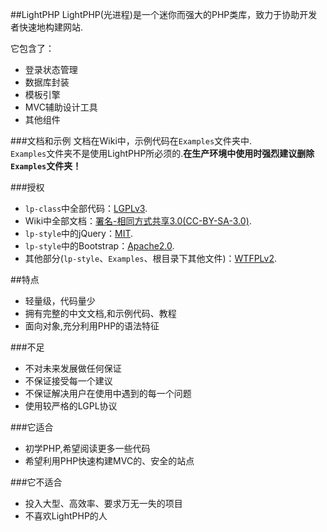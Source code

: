 ##LightPHP
LightPHP(光进程)是一个迷你而强大的PHP类库，致力于协助开发者快速地构建网站.

它包含了：

* 登录状态管理
* 数据库封装
* 模板引擎
* MVC辅助设计工具
* 其他组件

###文档和示例
文档在Wiki中，示例代码在`Examples`文件夹中.  
`Examples`文件夹不是使用LightPHP所必须的.**在生产环境中使用时强烈建议删除`Examples`文件夹！**

###授权
* `lp-class`中全部代码：[LGPLv3](http://www.gnu.org/licenses/lgpl.html).
* Wiki中全部文档：[署名-相同方式共享3.0(CC-BY-SA-3.0)](http://zh.wikipedia.org/wiki/Wikipedia:CC-BY-SA).
* `lp-style`中的jQuery：[MIT](https://github.com/jquery/jquery/blob/master/MIT-LICENSE.txt).
* `lp-style`中的Bootstrap：[Apache2.0](http://www.apache.org/licenses/LICENSE-2.0).
* 其他部分(`lp-style`、`Examples`、根目录下其他文件)：[WTFPLv2](http://sam.zoy.org/wtfpl/COPYING).

##特点

* 轻量级，代码量少
* 拥有完整的中文文档,和示例代码、教程
* 面向对象,充分利用PHP的语法特征

###不足

* 不对未来发展做任何保证
* 不保证接受每一个建议
* 不保证解决用户在使用中遇到的每一个问题
* 使用较严格的LGPL协议

###它适合

* 初学PHP,希望阅读更多一些代码
* 希望利用PHP快速构建MVC的、安全的站点

###它不适合

* 投入大型、高效率、要求万无一失的项目
* 不喜欢LightPHP的人

